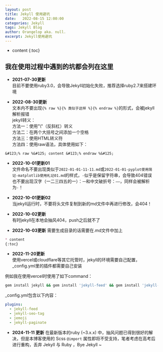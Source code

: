 ```yaml
---
layout: post
title: Jekyll 使用避坑
date:   2022-08-15 12:00:00
categories: Jekyll
tags: Jekyll Blog
author: Orangelop aka. null.
excerpt: Jekyll使用避坑
---
```


* content
{:toc}

## 我在使用过程中遇到的坑都会列在这里

* **2021-07-30更新**  
目前不要使用ruby3.0，会导致Jekyll初始化失败，推荐选择ruby2.7来搭建环境

* **2022-08-30更新**  
文本内不要出现`{% raw %}{% 类似于这样 %}{% endraw %}`的形式，会被jekyll解析报错  
jekyll转义：  
方法一：使用"&#92;"（反斜杠）转义  
方法二：在两个大括号之间添加一个空格  
方法三：使用HTML转义符  
方法四：使用raw语法，具体使用如下：  

```text
&#123;% raw %&#125; content &#123;% endraw %&#125;  
```

* **2022-10-01更新01**  
文件命名不要出现类似于`2022-01-01-11-11.md`或`2022-01-01-pyplot使用简记-matplotlib使用札记01.md`的样式，`-`似乎是保留字符串，会导致404错误  
也不要出现汉字（一二三四五的一）：`一`和中文破折号：`——`，同样会被解析为`-`！

* **2022-10-01更新02**  
当jekyll运行时，不要将头文件复制到新的md文件中再进行修改，会404！

* **2022-10-02更新**  
有时jekyll在本地会抽风404，push之后就不了  

* **2022-10-03更新**
需要生成目录的话需要在.md文件中加上

```markdown
* content
{:toc}
```

* **2022-11-20更新**  
使用vercel或cloudflare等其它托管时，jekyll的环境需要自己配置，_config.yml里的插件都需要自己安装  

例如我在使用vercel时使用了如下command：

```bash
gem install jekyll && gem install 'jekyll-feed' && gem install 'jekyll-seo-tag' && gem install 'jemoji' && gem install 'jekyll-paginate
```

_config.yml包含以下内容：  

```yaml
plugins:
  - jekyll-feed
  - jekyll-seo-tag
  - jemoji
  - jekyll-paginate
```

* **2024-11-11 更新**
在最新版本的ruby (~3.x.x) 中，抽风问题已得到很好的解决，但是本博客使用的 Scss `@import` 属性即将不受支持，笔者考虑在高考后进行重构，丢弃 Jekyll 与 Ruby ，Bye Jekyll ~  
